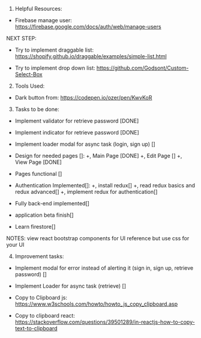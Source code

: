 1. Helpful Resources:

- Firebase manage user:
  https://firebase.google.com/docs/auth/web/manage-users

NEXT STEP:

- Try to implement draggable list:
  https://shopify.github.io/draggable/examples/simple-list.html

- Try to implement drop down list:
  https://github.com/Godsont/Custom-Select-Box

2. Tools Used: 
- Dark button from: 
https://codepen.io/ozer/pen/KwvKoR

3. Tasks to be done:
- Implement validator for retrieve password [DONE]
- Implement indicator for retrieve password [DONE]
- Implement loader modal for async task (login, sign up) []

- Design for needed pages []: 
  +, Main Page [DONE]
  +, Edit Page []
  +, View Page [DONE]
- Pages functional []
- Authentication Implemented[]:
  +, install redux[]
  +, read redux basics and redux advanced[]
  +, implement redux for authentication[]
- Fully back-end implemented[]
- application beta finish[]

- Learn firestore[]

NOTES: view react bootstrap components for UI reference
but use css for your UI

4. Improvement tasks: 
- Implement modal for error instead of alerting it
(sign in, sign up, retrieve password) []
- Implement Loader for async task (retrieve) []



- Copy to Clipboard js: 
https://www.w3schools.com/howto/howto_js_copy_clipboard.asp
- Copy to clipboard react: 
https://stackoverflow.com/questions/39501289/in-reactjs-how-to-copy-text-to-clipboard